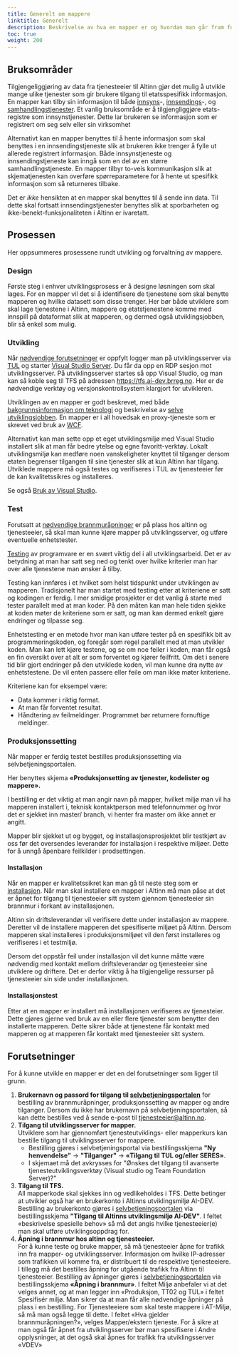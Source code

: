 ```yaml
---
title: Generelt om mappere
linktitle: Generelt
description: Beskrivelse av hva en mapper er og hvordan man går fram for å lage en.
toc: true
weight: 200
---
```


## Bruksområder

Tilgjengeliggjøring av data fra tjenesteeier til Altinn gjør det mulig å utvikle mange ulike tjenester som
gir brukere tilgang til etatsspesifikk informasjon.
En mapper kan tilby sin informasjon til både [innsyns](../../../tjenestetyper/innsyn/)-,
[innsendings](../../../tjenestetyper/innsending/)-, og [samhandlingstjenester](../../../tjenestetyper/samhandling/).
Et vanlig bruksområde er å tilgjengliggjøre etats-registre som innsynstjenester.
Dette lar brukeren se informasjon som er registrert om seg selv eller sin virksomhet

Alternativt kan en mapper benyttes til å hente informasjon som skal benyttes i en innsendingstjeneste slik at brukeren
ikke trenger å fylle ut allerede registrert informasjon.
Både innsynstjeneste og innsendingstjeneste kan inngå som en del av en større samhandlingstjeneste.
En mapper tilbyr to-veis kommunikasjon slik at skjematjenesten kan overføre spørreparametere for å hente ut
spesifikk informasjon som så returneres tilbake. 

Det er *ikke* hensikten at en mapper skal benyttes til å sende inn data.
Til dette skal fortsatt innsendingstjenester benyttes slik at sporbarheten og ikke-benekt-funksjonaliteten i Altinn er ivaretatt.

## Prosessen

Her oppsummeres prosessene rundt utvikling og forvaltning av mappere.

### Design

Første steg i enhver utviklingsprosess er å designe løsningen som skal lages.
For en mapper vil det si å identifisere de tjenestene som skal benytte mapperen og hvilke datasett som disse trenger.
Her bør både utviklere som skal lage tjenestene i Altinn, mappere og etatstjenestene komme med innspill på dataformat slik at mapperen,
og dermed også utviklingsjobben, blir så enkel som mulig.

### Utvikling

Når [nødvendige forutsetninger](#forutsetninger) er oppfylt logger man på utviklingsserver via [TUL](https://tul.altinn.no)
og starter [Visual Studio Server](../../../kom-i-gang/#utviklingsimage-med-visual-studio-og-tfs).
Du får da opp en RDP sesjon mot utviklingsserver.
På utviklingsserver startes så opp Visual Studio, og man kan så koble seg til TFS på adressen https://tfs.ai-dev.brreg.no.
Her er de nødvendige verktøy og versjonskontrollsystem klargjort for utvikleren.

Utviklingen av en mapper er godt beskrevet, med både [bakgrunnsinformasjon om teknologi](../teknologi/)
og beskrivelse av [selve utviklingsjobben](../utvikling/).
En mapper er i all hovedsak en proxy-tjeneste som er skrevet ved bruk av [WCF](../teknologi#windows-communication-foundation).

Alternativt kan man sette opp et eget utviklingsmiljø med Visual Studio installert slik at man får bedre ytelse og egne favoritt-verktøy.
Lokalt utviklingsmiljø kan medføre noen vanskeligheter knyttet til tilganger dersom etaten begrenser tilgangen til sine tjenester
slik at kun Altinn har tilgang.
Utviklede mappere må også testes og verifiseres i TUL av tjenesteeier før de kan kvalitetssikres og installeres.

Se også [Bruk av Visual Studio](../../f/).

### Test

Forutsatt at [nødvendige brannmuråpninger](#forutsetninger) er på plass hos altinn og tjenesteeier,
så skal man kunne kjøre mapper på utviklingsserver, og utføre eventuelle enhetstester.

[Testing](../testing/) av programvare er en svært viktig del i all utviklingsarbeid.
Det er av betydning at man har satt seg ned og tenkt over hvilke kriterier man har over alle tjenestene man ønsker å tilby.

Testing kan innføres i et hvilket som helst tidspunkt under utviklingen av mapperen.
Tradisjonelt har man startet med testing etter at kriteriene er satt og kodingen er ferdig.
I mer smidige prosjekter er det vanlig å starte med tester parallelt med at man koder.
På den måten kan man hele tiden sjekke at koden møter de kriteriene som er satt, og man kan dermed enkelt gjøre endringer og tilpasse seg.

Enhetstesting er en metode hvor man kan utføre tester på en spesifikk bit av programmeringskoden,
og foregår som regel parallelt med at man utvikler koden. Man kan lett kjøre testene, og se om noe feiler i koden,
man får også en fin oversikt over at alt er som forventet og kjører feilfritt.
Om det i senere tid blir gjort endringer på den utviklede koden, vil man kunne dra nytte av enhetstestene.
De vil enten passere eller feile om man ikke møter kriteriene.

Kriteriene kan for eksempel være:

- Data kommer i riktig format.
- At man får forventet resultat.
- Håndtering av feilmeldinger. Programmet bør returnere fornuftige meldinger.

### Produksjonssetting

Når mapper er ferdig testet bestilles produksjonssetting via selvbetjeningsportalen.

Her benyttes skjema **«Produksjonsetting av tjenester, kodelister og mappere».**

I bestilling er det viktig at man angir navn på mapper, hvilket miljø man vil ha mapperen installert i,
teknisk kontaktperson med telefonnummer og hvor det er sjekket inn master/ branch, vi henter fra master om ikke annet er angitt.

Mapper blir sjekket ut og bygget, og installasjonsprosjektet blir testkjørt av oss før det oversendes leverandør
for installasjon i respektive miljøer. Dette for å unngå åpenbare feilkilder i prodsettingen.

#### Installasjon

Når en mapper er kvalitetssikret kan man gå til neste steg som er [installasjon](../installasjon/).
Når man skal installere en mapper i Altinn må man påse at det er åpnet for tilgang til tjenesteeier
sitt system gjennom tjenesteeier sin brannmur i forkant av installasjonen.

Altinn sin driftsleverandør vil verifisere dette under installasjon av mappere.
Deretter vil de installere mapperen det spesifiserte miljøet på Altinn. Dersom mapperen skal installeres i produksjonsmiljøet
vil den først installeres og verifiseres i et testmiljø.

Dersom det oppstår feil under installasjon vil det kunne måtte være nødvendig med kontakt mellom driftsleverandør og
tjenesteeier sine utviklere og driftere. Det er derfor viktig å ha tilgjengelige ressurser på tjenesteeier sin side under installasjonen.

#### Installasjonstest

Etter at en mapper er installert må installasjonen verifiseres av tjenesteier. Dette gjøres gjerne ved bruk av en eller flere tjenester
som benytter den installerte mapperen. Dette sikrer både at tjenestene får kontakt med mapperen og at mapperen får kontakt med
tjenesteeier sitt system.


## Forutsetninger

For å kunne utvikle en mapper er det en del forutsetninger som ligger til grunn.

1. **Brukernavn og passord for tilgang til [selvbetjeningsportalen]** for
   bestilling av brannmuråpninger, produksjonssetting av mapper og andre tilganger.
   Dersom du ikke har brukernavn på selvbetjeningsportalen, så kan dette bestilles ved å sende
   e-post til <tjenesteeier@altinn.no>.
2. **Tilgang til utviklingsserver for mapper.**  
   Utviklere som har gjennomført tjenesteutviklings- eller mapperkurs kan bestille tilgang til utviklingsserver for mappere.
   - Bestilling gjøres i selvbetjeningsportal via bestillingsskjema **"Ny henvendelse"** -> **"Tilganger"** -> **«Tilgang til TUL og/eller SERES»**.  
   - I skjemaet må det avkrysses for "Ønskes det tilgang til avanserte tjenesteutviklingsverktøy (Visual studio og Team Foundation Server)?"
3. **Tilgang til TFS.**  
   All mapperkode skal sjekkes inn og vedlikeholdes i TFS. Dette betinger at utvikler også har en brukerkonto i Altinns utviklingsmiljø AI-DEV.
   Bestilling av brukerkonto gjøres i [selvbetjeningsportalen] via bestillingsskjema **"Tilgang til Altinns utviklingsmiljø AI-DEV"**.
   I feltet «beskrivelse spesielle behov» så må det angis hvilke tjenesteeier(e) man skal utføre utviklingsoppdrag for.
4. **Åpning i brannmur hos altinn og tjenesteeier.**  
   For å kunne teste og bruke mapper, så må tjenesteeier åpne for trafikk inn fra mapper- og utviklingsserver.
   Informasjon om hvilke IP-adresser som trafikken vil komme fra, er distribuert til de respektive tjenesteeiere.
   I tillegg må det bestilles åpning for utgående trafikk fra Altinn til tjenesteeier.
   Bestilling av åpninger gjøres i [selvbetjeningsportalen] via bestillingsskjema **«Åpning i brannmur»**.
   I feltet Miljø anbefaler vi at det velges annet, og at man legger inn «Produksjon, TT02 og TUL» i feltet Spesifisér miljø. Man sikrer da at man får alle nødvendige åpninger på plass i en bestilling. For Tjenesteeiere som skal teste mappere i AT-Miljø, så må man også legge til dette.
   I feltet «Hva gjelder brannmuråpningen?», velges Mapper/ekstern tjeneste.
   For å sikre at man også får åpnet fra utviklingsserver bør man spesifisere i Andre opplysninger, at det også skal åpnes for trafikk fra utviklingsserver «VDEV»

[selvbetjeningsportalen]: https://selvbetjening.brreg.no
